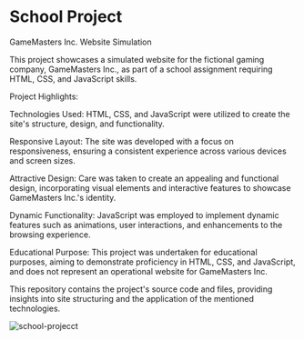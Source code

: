 # School Project 

GameMasters Inc. Website Simulation

This project showcases a simulated website for the fictional gaming company, GameMasters Inc., as part of a school assignment requiring HTML, CSS, and JavaScript skills.

Project Highlights:

Technologies Used: HTML, CSS, and JavaScript were utilized to create the site's structure, design, and functionality.

Responsive Layout: The site was developed with a focus on responsiveness, ensuring a consistent experience across various devices and screen sizes.

Attractive Design: Care was taken to create an appealing and functional design, incorporating visual elements and interactive features to showcase GameMasters Inc.'s identity.

Dynamic Functionality: JavaScript was employed to implement dynamic features such as animations, user interactions, and enhancements to the browsing experience.

Educational Purpose: This project was undertaken for educational purposes, aiming to demonstrate proficiency in HTML, CSS, and JavaScript, and does not represent an operational website for GameMasters Inc.

This repository contains the project's source code and files, providing insights into site structuring and the application of the mentioned technologies.



![school-projecct](https://github.com/rafael17cordeiro/School-Project-/assets/59150464/84bdf5dc-ce34-48b0-ae54-661e933aea64)

